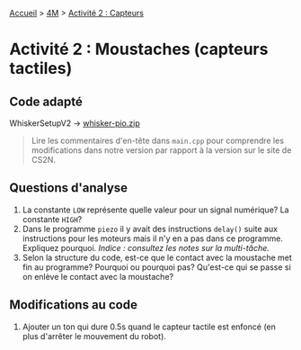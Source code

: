 [Accueil](./index.md) > [4M](./acceuil4M.md#projet-7--mouvement-avec-mission) > [Activité 2 : Capteurs](./p7-4m_act2.md)

# Activité 2 : Moustaches (capteurs tactiles)

## Code adapté

WhiskerSetupV2 -> [whisker-pio.zip](./code/platformio/whisker-pio.zip)

> Lire les commentaires d'en-tête dans `main.cpp` pour comprendre les modifications dans notre version par rapport à la version sur le site de CS2N.

## Questions d'analyse

1. La constante `LOW` représente quelle valeur pour un signal numérique? La constante `HIGH`?
1. Dans le programme `piezo` il y avait des instructions `delay()` suite aux instructions pour les moteurs mais il n'y en a pas dans ce programme. Expliquez pourquoi. _Indice : consultez les notes sur la multi-tâche._
1. Selon la structure du code, est-ce que le contact avec la moustache met fin au programme? Pourquoi ou pourquoi pas? Qu'est-ce qui se passe si on enlève le contact avec la moustache?

## Modifications au code

1. Ajouter un ton qui dure 0.5s quand le capteur tactile est enfoncé (en plus d'arrêter le mouvement du robot).
